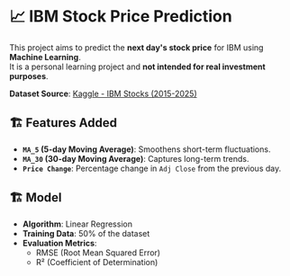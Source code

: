 # 📈 IBM Stock Price Prediction  

This project aims to predict the **next day's stock price** for IBM using **Machine Learning**.  
It is a personal learning project and **not intended for real investment purposes**.  

 **Dataset Source**: [Kaggle - IBM Stocks (2015-2025)](https://www.kaggle.com/datasets/ranugadisansagamage/ibm-stocks)  

## 🏗️ Features Added  

- **`MA_5` (5-day Moving Average)**: Smoothens short-term fluctuations.  
- **`MA_30` (30-day Moving Average)**: Captures long-term trends.  
- **`Price Change`**: Percentage change in `Adj Close` from the previous day.

## 🏗️ Model  

- **Algorithm**: Linear Regression  
- **Training Data**: 50% of the dataset  
- **Evaluation Metrics**:  
  - RMSE (Root Mean Squared Error)
  - R² (Coefficient of Determination)
 
  
